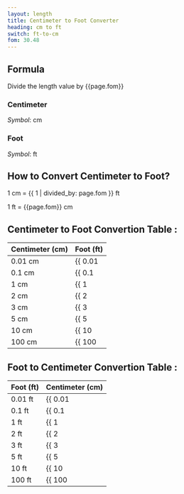 ```yaml
---
layout: length
title: Centimeter to Foot Converter
heading: cm to ft
switch: ft-to-cm
fom: 30.48
---
```


## Formula
Divide the length value by {{page.fom}}

### Centimeter
*Symbol*: cm

### Foot
*Symbol*: ft

## How to Convert Centimeter to Foot?
1 cm = {{ 1 | divided_by: page.fom }} ft

1 ft = {{page.fom}} cm

## Centimeter to Foot Convertion Table :

| Centimeter (cm) | Foot (ft) |
| ---- | ---- |
| 0.01 cm | {{ 0.01 | divided_by: page.fom | round: 5 }} ft |
| 0.1 cm | {{ 0.1 | divided_by: page.fom | round: 5 }} ft |
| 1 cm | {{ 1 | divided_by: page.fom | round: 5 }} ft |
| 2 cm | {{ 2 | divided_by: page.fom | round: 5 }} ft |
| 3 cm | {{ 3 | divided_by: page.fom | round: 5 }} ft |
| 5 cm | {{ 5 | divided_by: page.fom | round: 5 }} ft |
| 10 cm | {{ 10 | divided_by: page.fom | round: 5 }} ft |
| 100 cm | {{ 100 | divided_by: page.fom | round: 5 }} ft |

## Foot to Centimeter Convertion Table :

| Foot (ft) | Centimeter (cm) |
| ---- | ---- |
| 0.01 ft | {{ 0.01 | times: page.fom | round: 5 }} cm |
| 0.1 ft | {{ 0.1 | times: page.fom | round: 5 }} cm |
| 1 ft | {{ 1 | times: page.fom | round: 5 }} cm |
| 2 ft | {{ 2 | times: page.fom | round: 5 }} cm |
| 3 ft | {{ 3 | times: page.fom | round: 5 }} cm |
| 5 ft | {{ 5 | times: page.fom | round: 5 }} cm |
| 10 ft | {{ 10 | times: page.fom | round: 5 }} cm |
| 100 ft | {{ 100 | times: page.fom | round: 5 }} cm |

<script>
selectInput[3].selected = true
selectOutput[5].selected = true
</script>
